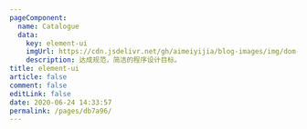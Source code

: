 ```yaml
---
pageComponent: 
  name: Catalogue
  data: 
    key: element-ui
    imgUrl: https://cdn.jsdelivr.net/gh/aimeiyijia/blog-images/img/dom-img.png
    description: 达成规范，简洁的程序设计目标。
title: element-ui
article: false
comment: false
editLink: false
date: 2020-06-24 14:33:57
permalink: /pages/db7a96/
---
```

